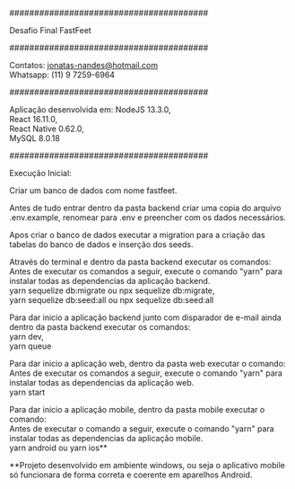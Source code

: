 ########################################
  
  Desafio Final FastFeet

########################################

Contatos: jonatas-nandes@hotmail.com<br>
Whatsapp: (11) 9 7259-6964

########################################

Aplicação desenvolvida em:
NodeJS 13.3.0,<br>
React 16.11.0,<br>
React Native 0.62.0,<br>
MySQL 8.0.18

########################################

Execução Inicial:

Criar um banco de dados com nome fastfeet.

Antes de tudo entrar dentro da pasta backend criar uma copia do arquivo .env.example, renomear para .env e preencher com os dados necessários.

Apos criar o banco de dados executar a migration para a criação das tabelas do banco de dados e inserção dos seeds.

Através do terminal e dentro da pasta backend executar os comandos:<br>
Antes de executar os comandos a seguir, execute o comando "yarn" para instalar todas as dependencias da aplicação backend.<br>
yarn sequelize db:migrate ou npx sequelize db:migrate,<br>
yarn sequelize db:seed:all ou npx sequelize db:seed:all

Para dar inicio a aplicação backend junto com disparador de e-mail ainda dentro da pasta backend executar os comandos:<br>
yarn dev,<br>
yarn queue

Para dar inicio a aplicação web, dentro da pasta web executar o comando:<br>
Antes de executar os comandos a seguir, execute o comando "yarn" para instalar todas as dependencias da aplicação web.<br>
yarn start

Para dar inicio a aplicação mobile, dentro da pasta mobile executar o comando:<br>
Antes de executar o comando a seguir, execute o comando "yarn" para instalar todas as dependencias da aplicação mobile.<br>
yarn android ou yarn ios**

**Projeto desenvolvido em ambiente windows, ou seja o aplicativo mobile só funcionara de forma correta e coerente em aparelhos Android.

